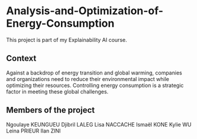 # Analysis-and-Optimization-of-Energy-Consumption
This project is part of my Explainability AI course. 

## Context
Against a backdrop of energy transition and global warming, companies and organizations need to reduce their environmental impact while optimizing their resources. Controlling energy consumption is a strategic factor in meeting these global challenges.

## Members of the project
Ngoulaye KEUNGUEU
Djibril LALEG
Lisa NACCACHE
Ismaël KONE
Kylie WU
Leina PRIEUR
Ilan ZINI
